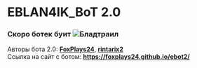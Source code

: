 # EBLAN4IK_BoT 2.0

### Скоро ботек буит ![Бладтраил](https://static-cdn.jtvnw.net/emoticons/v2/69/default/dark/1.0)
Авторы бота 2.0: [**FoxPlays24**](https://www.twitch.tv/foxplays24), [**rintarix2**](https://www.twitch.tv/rintarix2)
<br /> Ссылка на сайт с ботом: **https://foxplays24.github.io/ebot2/**
